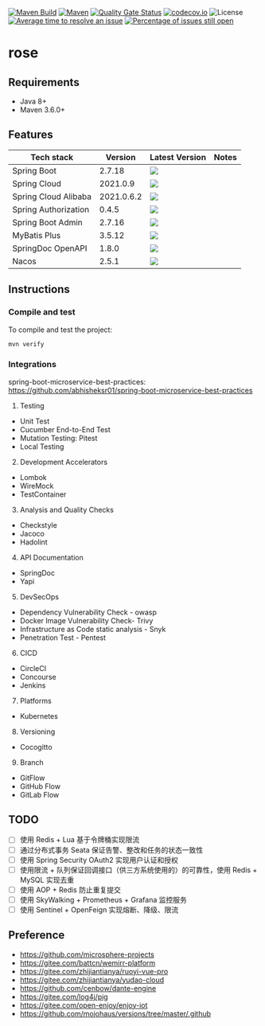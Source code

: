 [![Maven Build](https://github.com/rose-group/rose/actions/workflows/build.yml/badge.svg)](https://github.com/rose-group/rose/actions/workflows/build.yml)
[![Maven](https://img.shields.io/maven-central/v/io.github.rose-group/rose.svg)](https://repo1.maven.org/maven2/io/github/rose-group/rose/)
[![Quality Gate Status](https://sonarcloud.io/api/project_badges/measure?project=io.github.rose-group%3Arose&metric=alert_status)](https://sonarcloud.io/summary/new_code?id=io.github.rose-group%3Arose)
[![codecov.io](https://codecov.io/github/rose-group/rose/coverage.svg?branch=main)](https://codecov.io/github/rose-group/rose?branch=main)
![License](https://img.shields.io/github/license/rose-group/rose.svg)
[![Average time to resolve an issue](http://isitmaintained.com/badge/resolution/rose-group/rose.svg)](http://isitmaintained.com/project/rose-group/rose "Average time to resolve an issue")
[![Percentage of issues still open](http://isitmaintained.com/badge/open/rose-group/rose.svg)](http://isitmaintained.com/project/rose-group/rose "Percentage of issues still open")

# rose

## Requirements

- Java 8+
- Maven 3.6.0+

## Features

| Tech stack           | Version    | Latest Version                                                                                                                                                                                                               | Notes |
|----------------------|------------|------------------------------------------------------------------------------------------------------------------------------------------------------------------------------------------------------------------------------|-------|
| Spring Boot          | 2.7.18     | <img src="https://img.shields.io/maven-metadata/v?label=&color=blue&versionPrefix=2&metadataUrl=https://repo1.maven.org/maven2/org/springframework/boot/spring-boot-dependencies/maven-metadata.xml">                        |       |
| Spring Cloud         | 2021.0.9   | <img src="https://img.shields.io/maven-metadata/v?label=&color=blue&versionPrefix=2021&metadataUrl=https://repo1.maven.org/maven2/org/springframework/cloud/spring-cloud-dependencies/maven-metadata.xml">                   |       |
| Spring Cloud Alibaba | 2021.0.6.2 | <img src="https://img.shields.io/maven-metadata/v?label=&color=blue&versionPrefix=2021.0&metadataUrl=https://repo1.maven.org/maven2/com/alibaba/cloud/spring-cloud-alibaba-dependencies/maven-metadata.xml">                 |       |
| Spring Authorization | 0.4.5      | <img src="https://img.shields.io/maven-metadata/v?label=&color=blue&versionPrefix=0&metadataUrl=https://repo1.maven.org/maven2/org/springframework/security/spring-security-oauth2-authorization-server/maven-metadata.xml"> |       |
| Spring Boot Admin    | 2.7.16     | <img src="https://img.shields.io/maven-metadata/v?label=&color=blue&versionPrefix=2&metadataUrl=https://repo1.maven.org/maven2/de/codecentric/spring-boot-admin-dependencies/maven-metadata.xml">                            |       |
| MyBatis Plus	        | 3.5.12     | <img src="https://img.shields.io/maven-metadata/v?label=&color=blue&versionPrefix=3&metadataUrl=https://repo1.maven.org/maven2/com/baomidou/mybatis-plus-bom/maven-metadata.xml">                                            |       |
| SpringDoc OpenAPI    | 1.8.0      | <img src="https://img.shields.io/maven-metadata/v?label=&color=blue&versionPrefix=1&metadataUrl=https://repo1.maven.org/maven2/org/springdoc/springdoc-openapi/maven-metadata.xml">                                          
| Nacos                | 2.5.1      | <img src="https://img.shields.io/maven-metadata/v?label=&color=blue&versionPrefix=2&metadataUrl=https://repo1.maven.org/maven2/com/alibaba/nacos/nacos-all/maven-metadata.xml">                                              

## Instructions

### Compile and test

To compile and test the project:

```bash
mvn verify
```

### Integrations

spring-boot-microservice-best-practices: https://github.com/abhisheksr01/spring-boot-microservice-best-practices

1. Testing

- Unit Test
- Cucumber End-to-End Test
- Mutation Testing: Pitest
- Local Testing

2. Development Accelerators

- Lombok
- WireMock
- TestContainer

3. Analysis and Quality Checks

- Checkstyle
- Jacoco
- Hadolint

4. API Documentation

- SpringDoc
- Yapi

5. DevSecOps

- Dependency Vulnerability Check - owasp
- Docker Image Vulnerability Check- Trivy
- Infrastructure as Code static analysis - Snyk
- Penetration Test - Pentest

6. CICD

- CircleCI
- Concourse
- Jenkins

7. Platforms

- Kubernetes

8. Versioning

- Cocogitto

9. Branch

- GitFlow
- GitHub Flow
- GitLab Flow

## TODO

- [ ] 使用 Redis + Lua 基于令牌桶实现限流
- [ ] 通过分布式事务 Seata 保证告警、整改和任务的状态一致性
- [ ] 使用 Spring Security OAuth2 实现用户认证和授权
- [ ] 使用限流 + 队列保证回调接口（供三方系统使用的）的可靠性，使用 Redis + MySQL 实现去重
- [ ] 使用 AOP + Redis 防止重复提交
- [ ] 使用 SkyWalking + Prometheus + Grafana 监控服务
- [ ] 使用 Sentinel + OpenFeign 实现熔断、降级、限流

## Preference

- https://github.com/microsphere-projects
- https://gitee.com/battcn/wemirr-platform
- https://gitee.com/zhijiantianya/ruoyi-vue-pro
- https://gitee.com/zhijiantianya/yudao-cloud
- https://github.com/cenbow/dante-engine
- https://gitee.com/log4j/pig
- https://gitee.com/open-enjoy/enjoy-iot
- https://github.com/mojohaus/versions/tree/master/.github
